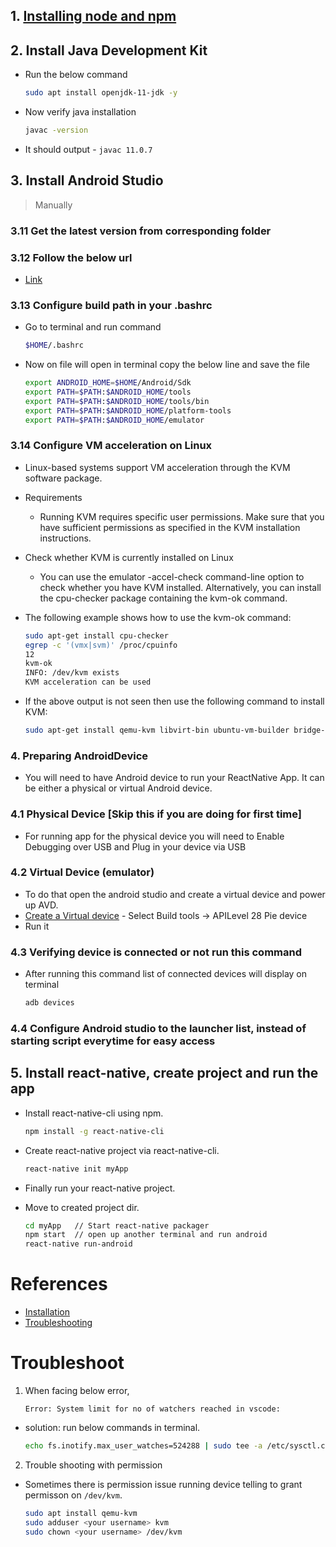 ## 1. [Installing node and npm](https://tap.ibhubs.in/revision/node-setup/)

## 2. Install Java Development Kit

- Run the below command
  ```sh
  sudo apt install openjdk-11-jdk -y
  ```
- Now verify java installation
  ```sh
  javac -version
  ```
- It should output - `javac 11.0.7`

## 3. Install Android Studio

> Manually

### 3.11 Get the latest version from corresponding folder

### 3.12 Follow the below url

- [Link](https://developer.android.com/studio/install#linux)

### 3.13 Configure build path in your .bashrc

- Go to terminal and run command

  ```sh
  $HOME/.bashrc
  ```

- Now on file will open in terminal copy the below line and save the file

  ```sh
  export ANDROID_HOME=$HOME/Android/Sdk
  export PATH=$PATH:$ANDROID_HOME/tools
  export PATH=$PATH:$ANDROID_HOME/tools/bin
  export PATH=$PATH:$ANDROID_HOME/platform-tools
  export PATH=$PATH:$ANDROID_HOME/emulator
  ```

### 3.14 Configure VM acceleration on Linux

- Linux-based systems support VM acceleration through the KVM software package.
- Requirements
  - Running KVM requires specific user permissions. Make sure that you have sufficient permissions as specified in the KVM installation instructions.
- Check whether KVM is currently installed on Linux

  - You can use the emulator -accel-check command-line option to check whether you have KVM installed. Alternatively, you can install the cpu-checker package containing the kvm-ok command.

- The following example shows how to use the kvm-ok command:

  ```sh
  sudo apt-get install cpu-checker
  egrep -c '(vmx|svm)' /proc/cpuinfo
  12
  kvm-ok
  INFO: /dev/kvm exists
  KVM acceleration can be used
  ```

- If the above output is not seen then use the following command to install KVM:

  ```sh
  sudo apt-get install qemu-kvm libvirt-bin ubuntu-vm-builder bridge-utils ia32-libs-multiarch
  ```

### 4. Preparing AndroidDevice

- You will need to have Android device to run your ReactNative App. It can be either a physical or virtual Android device.

### 4.1 Physical Device [Skip this if you are doing for first time]

- For running app for the physical device you will need to Enable Debugging over USB and Plug in your device via USB

### 4.2 Virtual Device (emulator)

- To do that open the android studio and create a virtual device and power up AVD.
- [Create a Virtual device](https://developer.android.com/studio/run/managing-avds) - Select Build tools -> APILevel 28 Pie device
- Run it

### 4.3 Verifying device is connected or not run this command

- After running this command list of connected devices will display on terminal

  ```sh
  adb devices
  ```

### 4.4 Configure Android studio to the launcher list, instead of starting script everytime for easy access

## 5. Install react-native, create project and run the app

- Install react-native-cli using npm.

  ```sh
  npm install -g react-native-cli
  ```

- Create react-native project via react-native-cli.

  ```sh
  react-native init myApp
  ```

- Finally run your react-native project.

- Move to created project dir.
  ```sh
  cd myApp   // Start react-native packager
  npm start  // open up another terminal and run android
  react-native run-android
  ```

# References

- [Installation](https://www.krizna.com/ubuntu/install-android-studio-ubuntu-20-04)
- [Troubleshooting](https://medium.com/dooboolab/running-react-native-app-in-ubuntu-18-04-7d1db4ac7518)

# Troubleshoot

1. When facing below error,
   ```
   Error: System limit for no of watchers reached in vscode:
   ```

- solution: run below commands in terminal.

  ```sh
  echo fs.inotify.max_user_watches=524288 | sudo tee -a /etc/sysctl.conf && sudo sysctl -p
  ```

2. Trouble shooting with permission

- Sometimes there is permission issue running device telling to
  grant permisson on `/dev/kvm`.

  ```sh
  sudo apt install qemu-kvm
  sudo adduser <your username> kvm
  sudo chown <your username> /dev/kvm
  ```

